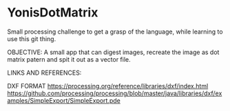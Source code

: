 # YonisDotMatrix
Small processing challenge to get a grasp of the language, while learning to use this git thing.

OBJECTIVE:
A small app that can digest images, recreate the image as dot matrix patern and spit it out as a vector file.

LINKS AND REFERENCES:

DXF FORMAT
https://processing.org/reference/libraries/dxf/index.html
https://github.com/processing/processing/blob/master/java/libraries/dxf/examples/SimpleExport/SimpleExport.pde

